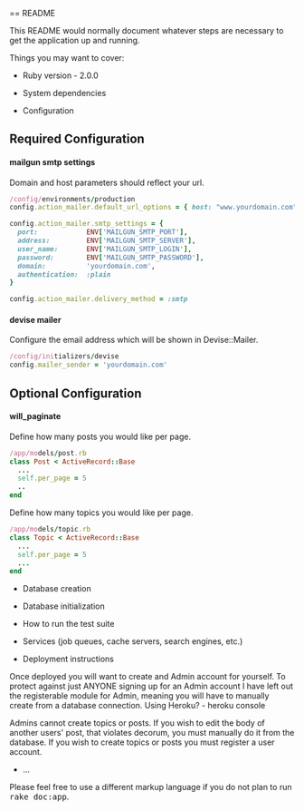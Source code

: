 == README

This README would normally document whatever steps are necessary to get the
application up and running.

Things you may want to cover:

* Ruby version - 2.0.0

* System dependencies

* Configuration

## Required Configuration

#### mailgun smtp settings

Domain and host parameters should reflect your url.

```ruby
/config/environments/production
config.action_mailer.default_url_options = { host: "www.yourdomain.com" }

config.action_mailer.smtp_settings = {
  port:            ENV['MAILGUN_SMTP_PORT'],
  address:         ENV['MAILGUN_SMTP_SERVER'],
  user_name:       ENV['MAILGUN_SMTP_LOGIN'],
  password:        ENV['MAILGUN_SMTP_PASSWORD'],
  domain:          'yourdomain.com',
  authentication:  :plain
}

config.action_mailer.delivery_method = :smtp
```

#### devise mailer

Configure the email address which will be shown in Devise::Mailer.

```ruby
/config/initializers/devise
config.mailer_sender = 'yourdomain.com'
```

## Optional Configuration

#### will_paginate

Define how many posts you would like per page.

```ruby
/app/models/post.rb
class Post < ActiveRecord::Base
  ...
  self.per_page = 5
  ..
end
```

Define how many topics you would like per page.

```ruby
/app/models/topic.rb
class Topic < ActiveRecord::Base
  ...
  self.per_page = 5
  ...
end
```

* Database creation

* Database initialization

* How to run the test suite

* Services (job queues, cache servers, search engines, etc.)

* Deployment instructions

Once deployed you will want to create and Admin account for yourself. To
protect against just ANYONE signing up for an Admin account I have left out
the registerable module for Admin, meaning you will have to manually create
from a database connection. Using Heroku? - heroku console

Admins cannot create topics or posts. If you wish to edit the body of
another users' post, that violates decorum, you must manually do it from the database.
If you wish to create topics or posts you must register a user account.
* ...


Please feel free to use a different markup language if you do not plan to run
<tt>rake doc:app</tt>.
